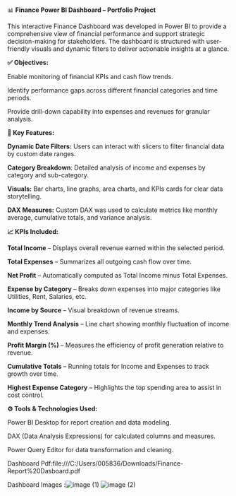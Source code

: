 📊 **Finance Power BI Dashboard – Portfolio Project**

This interactive Finance Dashboard was developed in Power BI to provide a comprehensive view of financial performance and support strategic decision-making for stakeholders. The dashboard is structured with user-friendly visuals and dynamic filters to deliver actionable insights at a glance.

**✅ Objectives:**

Enable monitoring of financial KPIs and cash flow trends.

Identify performance gaps across different financial categories and time periods.

Provide drill-down capability into expenses and revenues for granular analysis.


**📌 Key Features:**

**Dynamic Date Filters:** Users can interact with slicers to filter financial data by custom date ranges.

**Category Breakdown**: Detailed analysis of income and expenses by category and sub-category.

**Visuals:** Bar charts, line graphs, area charts, and KPIs cards for clear data storytelling.

**DAX Measures:** Custom DAX was used to calculate metrics like monthly average, cumulative totals, and variance analysis.



**📈 KPIs Included:**

**Total Income** – Displays overall revenue earned within the selected period.

**Total Expenses** – Summarizes all outgoing cash flow over time.

**Net Profit** – Automatically computed as Total Income minus Total Expenses.

**Expense by Category** – Breaks down expenses into major categories like Utilities, Rent, Salaries, etc.

**Income by Source** – Visual breakdown of revenue streams.

**Monthly Trend Analysis** – Line chart showing monthly fluctuation of income and expenses.

**Profit Margin (%)** – Measures the efficiency of profit generation relative to revenue.

**Cumulative Totals** – Running totals for Income and Expenses to track growth over time.

**Highest Expense Category** – Highlights the top spending area to assist in cost control.



**⚙️ Tools & Technologies Used:**

Power BI Desktop for report creation and data modeling.

DAX (Data Analysis Expressions) for calculated columns and measures.

Power Query Editor for data transformation and cleaning.


Dashboard Pdf:file:///C:/Users/005836/Downloads/Finance-Report%20Dasboard.pdf

Dashboard Images
:![image (1)](https://github.com/user-attachments/assets/bc9c8d95-49f0-49e8-ae84-a6f25ee47b39)
![image (2)](https://github.com/user-attachments/assets/4f828986-f63a-4427-b528-82af3f5eb443)
